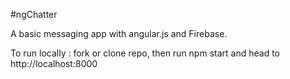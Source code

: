 #ngChatter

A basic messaging app with angular.js and Firebase.

To run locally : fork or clone repo, then run npm start and head to http://localhost:8000
